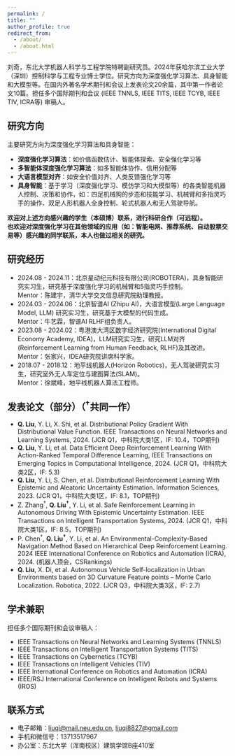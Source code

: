 ```yaml
---
permalink: /
title: ""
author_profile: true
redirect_from: 
  - /about/
  - /about.html
---
```


刘奇，东北大学机器人科学与工程学院特聘副研究员。2024年获哈尔滨工业大学（深圳）控制科学与工程专业博士学位。研究方向为深度强化学习算法、具身智能和大模型等。在国内外著名学术期刊和会议上发表论文20余篇，其中第一作者论文10篇。担任多个国际期刊和会议 (IEEE TNNLS, IEEE TITS, IEEE TCYB, IEEE TIV, ICRA等) 审稿人。

## 研究方向
主要研究方向为深度强化学习算法和具身智能：
- **深度强化学习算法**：如价值函数估计、智能体探索、安全强化学习等
- **多智能体深度强化学习算法**：如多智能体协作、信用分配等
- **大语言模型对齐**：如安全价值对齐、人类反馈强化学习等
- **具身智能**：基于学习（深度强化学习、模仿学习和大模型等）的各类智能机器人控制、决策和协作，如：四足机械狗的步态和技能学习、机械臂和多指灵巧手的操作、双足人形机器人全身控制、轮式机器人和无人驾驶导航。

**欢迎对上述方向感兴趣的学生（本硕博）联系，进行科研合作（可远程）。           
也欢迎对深度强化学习在其他领域的应用（如：智能电网、推荐系统、自动股票交易等）感兴趣的同学联系，本人也做过相关的研究。**

## 研究经历
- 2024.08 - 2024.11：北京星动纪元科技有限公司(ROBOTERA)，具身智能研究实习生，研究基于深度强化学习的机械臂和5指灵巧手控制。    
  Mentor：陈建宇，清华大学交叉信息研究院助理教授。
- 2024.03 - 2024.06：北京智谱AI (Zhipu AI)，大语言模型(Large Language Model, LLM) 研究实习生，研究基于大模型的代码生成。    
  Mentor：牛艺霖，智谱AI RLHF组负责人。
- 2023.08 - 2024.02：粤港澳大湾区数字经济研究院(International Digital Economy Academy, IDEA)，LLM研究实习生，研究LLM对齐(Reinforcement Learning from Human Feedback, RLHF)及其改进。      
  Mentor：张家兴，IDEA研究院讲席科学家。
- 2018.07 - 2018.12：地平线机器人(Horizon Robotics)，无人驾驶研究实习生，研究室外无人车定位与建图算法(SLAM)。      
  Mentor：徐斌峰，地平线机器人算法工程师。

## 发表论文（部分）（<sup>†</sup>共同一作）
- **Q. Liu**, Y. Li, X. Shi, et al. Distributional Policy Gradient With Distributional Value Function. IEEE Transactions on Neural Networks and Learning Systems, 2024. (JCR Q1，中科院大类1区，IF: 10.4，TOP期刊)
- **Q. Liu**, Y. Li, et al. Data Efficient Deep Reinforcement Learning With Action-Ranked Temporal Difference Learning, IEEE Transactions on Emerging Topics in Computational Intelligence, 2024. (JCR Q1，中科院大类2区，IF: 5.3)
- **Q. Liu**, Y. Li, S. Chen, et al. Distributional Reinforcement Learning With Epistemic and Aleatoric Uncertainty Estimation. Information Sciences, 2023. (JCR Q1，中科院大类1区，IF: 8.1，TOP期刊)
- Z. Zhang<sup>†</sup>, **Q. Liu<sup>†</sup>**, Y. Li, et al. Safe Reinforcement Learning in Autonomous Driving With Epistemic Uncertainty Estimation. IEEE Transactions on Intelligent Transportation Systems, 2024. (JCR Q1，中科院大类1区，IF: 8.5，TOP期刊)
- P. Chen<sup>†</sup>, **Q. Liu<sup>†</sup>**, Y. Li, et al. An Environmental-Complexity-Based Navigation Method Based on Hierarchical Deep Reinforcement Learning. 2024 IEEE International Conference on Robotics and Automation (ICRA), 2024. (机器人顶会，CSRankings)
- **Q. Liu**, X. Di, et al. Autonomous Vehicle Self-localization in Urban Environments based on 3D Curvature Feature points – Monte Carlo Localization. Robotica, 2022. (JCR Q3，中科院大类3区，IF: 2.7)


## 学术兼职
担任多个国际期刊和会议审稿人：
- IEEE Transactions on Neural Networks and Learning Systems (TNNLS)
- IEEE Transactions on Intelligent Transportation Systems (TITS)
- IEEE Transactions on Cybernetics (TCYB)
- IEEE Transactions on Intelligent Vehicles (TIV)
- IEEE International Conference on Robotics and Automation (ICRA)
- IEEE/RSJ International Conference on Intelligent Robots and Systems (IROS)

## 联系方式
- 电子邮箱：liuqi@mail.neu.edu.cn, liuqi8827@gmail.com
- 手机和微信号：13713517967
- 办公室：东北大学（浑南校区）建筑学馆B座410室
